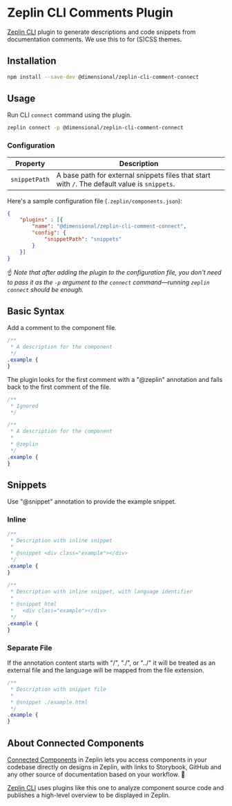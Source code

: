 # Zeplin CLI Comments Plugin


[Zeplin CLI](https://github.com/zeplin/cli) plugin to generate descriptions and code snippets 
from documentation comments. We use this to for (S)CSS themes.

## Installation 

```sh
npm install --save-dev @dimensional/zeplin-cli-comment-connect
```

## Usage

Run CLI `connect` command using the plugin.

```sh
zeplin connect -p @dimensional/zeplin-cli-comment-connect
```

### Configuration

| Property             | Description                                                                  |
|----------------------|------------------------------------------------------------------------------|
| `snippetPath`        | A base path for external snippets files that start with `/`. The default value is `snippets`.|

Here's a sample configuration file (`.zeplin/components.json`):

```json
{
    "plugins" : [{
        "name": "@dimensional/zeplin-cli-comment-connect",
        "config": {
            "snippetPath": "snippets"
        }
    }]
}
```
 
 ☝️ _Note that after adding the plugin to the configuration file, you don't need to pass it as the `-p` argument to 
 the `connect` command—running `zeplin connect` should be enough._

## Basic Syntax

Add a comment to the component file. 

```CSS
/**
 * A description for the component
 */
.example {
}
```

The plugin looks for the first comment with a "@zeplin" annotation and falls back
to the first comment of the file.

```CSS
/**
 * Ignored
 */

/**
 * A description for the component
 * 
 * @zeplin
 */
.example {
}
```

## Snippets

Use "@snippet" annotation to provide the example snippet. 

### Inline

```CSS
/**
 * Description with inline snippet
 *
 * @snippet <div class="example"></div> 
 */
.example {
}
```

```CSS
/**
 * Description with inline snippet, with language identifier
 *
 * @snippet html
 *   <div class="example"></div> 
 */
.example {
}
```

### Separate File

If the annotation content starts with "/", "./", or "../" it will be treated as
an external file and the language will be mapped from the file extension.

```CSS
/**
 * Description with snippet file
 *
 * @snippet ./example.html 
 */
.example {
}
```

## About Connected Components

[Connected Components](https://blog.zeplin.io/introducing-connected-components-components-in-design-and-code-in-harmony-aa894ed5bd95) in Zeplin lets you access components in your codebase directly on designs in Zeplin, with links to Storybook, GitHub and any other source of documentation based on your workflow. 🧩

[Zeplin CLI](https://github.com/zeplin/cli) uses plugins like this one to analyze component source code and publishes a high-level overview to be displayed in Zeplin.
